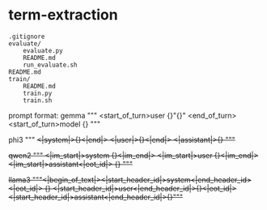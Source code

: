 # term-extraction
```
.gitignore
evaluate/
    evaluate.py
    README.md
    run_evaluate.sh
README.md
train/
    README.md
    train.py
    train.sh
```

prompt format:
gemma
"""
<start_of_turn>user
{}"{}" <end_of_turn>
<start_of_turn>model
{}
"""

phi3
"""
<s><|system|>{}<|end|>
<|user|>{}<|end|>
<|assistant|>{}
"""

qwen2
"""
<|im_start|>system
{}<|im_end|>
<|im_start|>user
{}<|im_end|>
<|im_start|>assistant<|eot_id|>
{}
"""

llama3 
"""<|begin_of_text|><|start_header_id|>system<|end_header_id><|eot_id|>
{}
<|start_header_id|>user<|end_header_id|>{}<|eot_id|><|start_header_id|>assistant<|end_header_id|>{}"""
